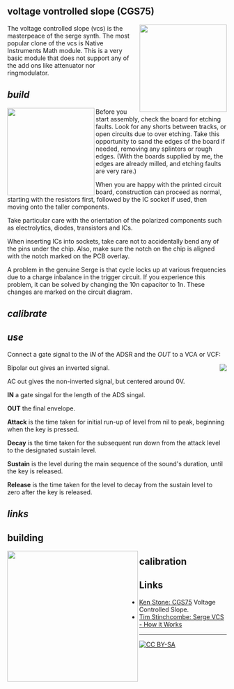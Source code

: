 ## voltage vontrolled slope (CGS75)

<a href="https://spielhuus.github.io/elektrophon/images/adsr-panel.jpg"><img width="200" align="right" src="https://spielhuus.github.io/elektrophon/images/adsr-titel_tmb.jpg"></a>
The voltage controlled slope (vcs) is the masterpeace of the serge synth. The most popular clone of the vcs is Native Instruments Math module. This is a very basic module that does not support any of the add ons like attenuator nor ringmodulator. 

## *build*

<a href="https://spielhuus.github.io/elektrophon/images/adsr-mount.jpg"><img width="200" align="left" src="https://spielhuus.github.io/elektrophon/images/adsr-mount_tmb.jpg"></a> Before you start assembly, check the board for etching faults. Look for any shorts between tracks, or open circuits due to over etching. Take this opportunity to sand the edges of the board if needed, removing any splinters or rough edges. (With the boards supplied by me, the edges are already milled, and etching faults are very rare.)

When you are happy with the printed circuit board, construction can proceed as normal, starting with the resistors first, followed by the IC socket if used, then moving onto the taller components.

Take particular care with the orientation of the polarized components such as electrolytics, diodes, transistors and ICs.

When inserting ICs into sockets, take care not to accidentally bend any of the pins under the chip. Also, make sure the notch on the chip is aligned with the notch marked on the PCB overlay.

A problem in the genuine Serge is that cycle locks up at various frequencies due to a charge inbalance in the trigger circuit. If you experience this problem, it can be solved by changing the 10n capacitor to 1n. These changes are marked on the circuit diagram.

## *calibrate*



## *use*

Connect a gate signal to the *IN* of the ADSR and the *OUT* to a VCA or VCF:

<a href="https://spielhuus.github.io/elektrophon/images/adsr-mount.jpg"><img align="right" src="https://upload.wikimedia.org/wikipedia/commons/thumb/e/ea/ADSR_parameter.svg/320px-ADSR_parameter.svg.png"></a>

Bipolar out gives an inverted signal.

AC out gives the non-inverted signal, but centered around 0V.


**IN** a gate singal for the length of the ADS singal.

**OUT** the final envelope.

**Attack** is the time taken for initial run-up of level from nil to peak, beginning when the key is pressed.

**Decay** is the time taken for the subsequent run down from the attack level to the designated sustain level.

**Sustain** is the level during the main sequence of the sound's duration, until the key is released.

**Release** is the time taken for the level to decay from the sustain level to zero after the key is released.


## *links*



## building

<a href="https://spielhuus.github.io/elektrophon/images/4046-side.jpg"><img align="left" src="https://spielhuus.github.io/elektrophon/images/4046-side-tmb.jpg" height="300px"></img></a>


## calibration


 ## Links

* [Ken Stone: CGS75](https://www.elby-designs.com/webtek/cgs/serge/cgs75/cgs75_vcs.html) Voltage Controlled Slope.
* [Tim Stinchcombe: Serge VCS - How it Works](http://www.timstinchcombe.co.uk/index.php?pge=vcs)


---
[![CC BY-SA](https://licensebuttons.net/l/by-sa/3.0/88x31.png)](https://creativecommons.org/licenses/by-sa/4.0/)

